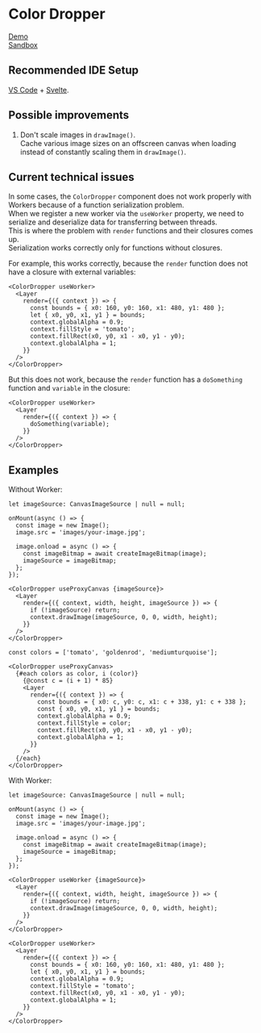 # Color Dropper

[Demo](https://color-dropper-ivory.vercel.app/) \
[Sandbox](https://stackblitz.com/~/github.com/rejth/color-dropper/)

## Recommended IDE Setup

[VS Code](https://code.visualstudio.com/) + [Svelte](https://marketplace.visualstudio.com/items?itemName=svelte.svelte-vscode).

## Possible improvements

1. Don't scale images in `drawImage()`. \
   Cache various image sizes on an offscreen canvas when loading instead of constantly scaling them in `drawImage()`.

## Current technical issues

In some cases, the `ColorDropper` component does not work properly with Workers because of a function serialization problem. \
When we register a new worker via the `useWorker` property, we need to serialize and deserialize data for transferring between threads. \
This is where the problem with `render` functions and their closures comes up. \
Serialization works correctly only for functions without closures.

For example, this works correctly, because the `render` function does not have a closure with external variables:

```svelte
<ColorDropper useWorker>
  <Layer
    render={({ context }) => {
      const bounds = { x0: 160, y0: 160, x1: 480, y1: 480 };
      let { x0, y0, x1, y1 } = bounds;
      context.globalAlpha = 0.9;
      context.fillStyle = 'tomato';
      context.fillRect(x0, y0, x1 - x0, y1 - y0);
      context.globalAlpha = 1;
    }}
  />
</ColorDropper>
```

But this does not work, because the `render` function has a `doSomething` function and `variable` in the closure:

```svelte
<ColorDropper useWorker>
  <Layer
    render={({ context }) => {
      doSomething(variable);
    }}
  />
</ColorDropper>
```

## Examples

Without Worker:

```svelte
let imageSource: CanvasImageSource | null = null;

onMount(async () => {
  const image = new Image();
  image.src = 'images/your-image.jpg';

  image.onload = async () => {
    const imageBitmap = await createImageBitmap(image);
    imageSource = imageBitmap;
  };
});

<ColorDropper useProxyCanvas {imageSource}>
  <Layer
    render={({ context, width, height, imageSource }) => {
      if (!imageSource) return;
      context.drawImage(imageSource, 0, 0, width, height);
    }}
  />
</ColorDropper>
```

```svelte
const colors = ['tomato', 'goldenrod', 'mediumturquoise'];

<ColorDropper useProxyCanvas>
  {#each colors as color, i (color)}
    {@const c = (i + 1) * 85}
    <Layer
      render={({ context }) => {
        const bounds = { x0: c, y0: c, x1: c + 338, y1: c + 338 };
        const { x0, y0, x1, y1 } = bounds;
        context.globalAlpha = 0.9;
        context.fillStyle = color;
        context.fillRect(x0, y0, x1 - x0, y1 - y0);
        context.globalAlpha = 1;
      }}
    />
  {/each}
</ColorDropper>
```

With Worker:

```svelte
let imageSource: CanvasImageSource | null = null;

onMount(async () => {
  const image = new Image();
  image.src = 'images/your-image.jpg';

  image.onload = async () => {
    const imageBitmap = await createImageBitmap(image);
    imageSource = imageBitmap;
  };
});

<ColorDropper useWorker {imageSource}>
  <Layer
    render={({ context, width, height, imageSource }) => {
      if (!imageSource) return;
      context.drawImage(imageSource, 0, 0, width, height);
    }}
  />
</ColorDropper>
```

```svelte
<ColorDropper useWorker>
  <Layer
    render={({ context }) => {
      const bounds = { x0: 160, y0: 160, x1: 480, y1: 480 };
      let { x0, y0, x1, y1 } = bounds;
      context.globalAlpha = 0.9;
      context.fillStyle = 'tomato';
      context.fillRect(x0, y0, x1 - x0, y1 - y0);
      context.globalAlpha = 1;
    }}
  />
</ColorDropper>
```
